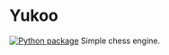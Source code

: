 # Yukoo
[![Python package](https://github.com/Virinas-code/Yukoo/actions/workflows/python-package.yml/badge.svg)](https://github.com/Virinas-code/Yukoo/actions/workflows/python-package.yml)
Simple chess engine.

